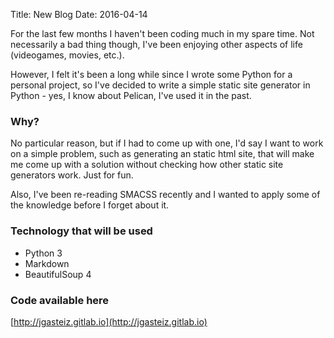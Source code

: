 Title: New Blog
Date: 2016-04-14

For the last few months I haven't been coding much in my spare time. Not
necessarily a bad thing though, I've been enjoying other aspects of life (videogames, movies, etc.).

However, I felt it's been a long while since I wrote some Python for a
personal project, so I've decided to write a simple static site generator
in Python - yes, I know about Pelican, I've used it in the past.

### Why?

No particular reason, but if I had to come up with one, I'd say I want to
work on a simple problem, such as generating an static html site, that
will make me come up with a solution without checking how other static
site generators work. Just for fun.

Also, I've been re-reading SMACSS recently and I wanted to apply some
of the knowledge before I forget about it.

### Technology that will be used

- Python 3
- Markdown
- BeautifulSoup 4

### Code available here

[http://jgasteiz.gitlab.io](http://jgasteiz.gitlab.io)
